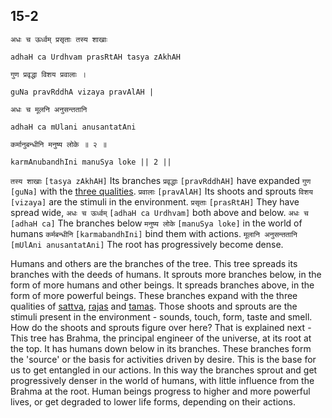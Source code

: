 ## 15-2


```shloka-sa
अधः च ऊर्ध्वम् प्रसृताः तस्य शाखाः
```
```shloka-sa-hk
adhaH ca Urdhvam prasRtAH tasya zAkhAH
```
```shloka-sa
गुण प्रवृद्धा विशय प्रवालाः ।
```
```shloka-sa-hk
guNa pravRddhA vizaya pravAlAH |
```
```shloka-sa
अधः च मूलनि अनुसन्ततानि
```
```shloka-sa-hk
adhaH ca mUlani anusantatAni
```
```shloka-sa
कर्मानुबन्धीनि मनुष्य लोके ॥ २ ॥
```
```shloka-sa-hk
karmAnubandhIni manuSya loke || 2 ||
```

`तस्य शाखाः` `[tasya zAkhAH]` Its branches `प्रवृद्धाः` `[pravRddhAH]` have expanded `गुण` `[guNa]` with the [three qualities](satva_rajas_tamas). `प्रवालाः` `[pravAlAH]` Its shoots and sprouts `विशय` `[vizaya]` are the stimuli in the environment. `प्रसृताः` `[prasRtAH]` They have spread wide, `अधः च ऊर्ध्वम्` `[adhaH ca Urdhvam]` both above and below.
`अधः च` `[adhaH ca]` The branches below `मनुष्य लोके` `[manuSya loke]` in the world of humans `कर्मबन्धीनि` `[karmabandhIni]` bind them with actions. `मूलानि अनुसन्ततानि` `[mUlAni anusantatAni]` The root has progressively become dense.

<a name='pepal_tree'></a>Humans and others are the branches of the tree. This tree spreads its branches with the deeds of humans. It sprouts more branches below, in the form of more humans and other beings. It spreads branches above, in the form of more powerful beings. 
These branches expand with the three qualities of [sattva](sattva), [rajas](rajas) and [tamas](tamas). Those shoots and sprouts are the stimuli present in the environment - sounds, touch, form, taste and smell. How do the shoots and sprouts figure over here? That is explained next -
This tree has Brahma, the principal engineer of the universe, at its root at the top. It has humans down below in its branches. These branches form the 'source' or the basis for activities driven by desire. This is the base for us to get entangled in our actions.
In this way the branches sprout and get progressively denser in the world of humans, with little influence from the Brahma at the root. Human beings progress to higher and more powerful lives, or get degraded to lower life forms, depending on their actions.

